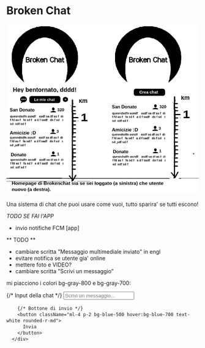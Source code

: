 # Broken Chat

![alt text](preview.png "First preview app")

Una sistema di chat che puoi usare come vuoi, tutto sparira' se tutti escono!

*TODO SE FAI l'APP*

  - invio notifiche FCM [app]


** TODO **

- cambiare scritta "Messaggio multimediale inviato" in engl
- evitare notifica se utente gia' online
- mettere foto e VIDEO?
- cambiare scritta "Scrivi un messaggio"


mi piacciono i colori bg-gray-800 e bg-gray-700:

<div className="flex items-center p-4 bg-gray-800 text-white">
        {/* Input della chat */}
        <input
          type="text"
          placeholder="Scrivi un messaggio..."
          className="flex-1 p-2 bg-gray-700 text-white rounded-l-md"
        />
        
        {/* Bottone di invio */}
        <button className="ml-4 p-2 bg-blue-500 hover:bg-blue-700 text-white rounded-r-md">
          Invia
        </button>
      </div>